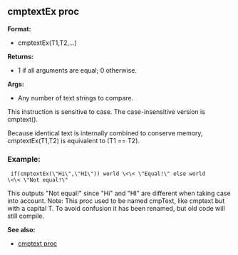 ## cmptextEx proc

**Format:**
+   cmptextEx(T1,T2,\...)
<!-- -->
**Returns:**
+   1 if all arguments are equal; 0 otherwise.
<!-- -->
**Args:**
+   Any number of text strings to compare.


This instruction is sensitive to case. The case-insensitive
version is cmptext(). 

Because identical text is internally
combined to conserve memory, cmptextEx(T1,T2) is equivalent to (T1 ==
T2).
### Example:

```
 if(cmptextEx(\"Hi\",\"HI\")) world \<\< \"Equal!\" else world
\<\< \"Not equal!\" 
```
 

This outputs \"Not equal!\"
since \"Hi\" and \"HI\" are different when taking case into account.
Note: This proc used to be named cmpText, like cmptext but with a
capital T. To avoid confusion it has been renamed, but old code will
still compile.

**See also:**
+   [cmptext proc](/ref/proc/cmptext.md) <!-- -->